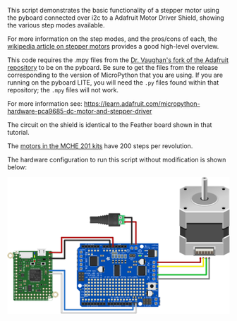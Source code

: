 This script demonstrates the basic functionality of a stepper motor using the pyboard connected over i2c to a Adafruit Motor Driver Shield, showing the various step modes available.

For more information on the step modes, and the pros/cons of each, the [wikipedia article on stepper motors](https://en.wikipedia.org/wiki/Stepper_motor#Phase_current_waveforms) provides a good high-level overview.

This code requires the .mpy files from the [Dr. Vaughan's fork of the Adafruit repository](https://github.com/DocVaughan/micropython-adafruit-pca9685) to be on the pyboard. Be sure to get the files from the release corresponding to the version of MicroPython that you are using. If you are running on the pyboard LITE, you will need the `.py` files found within that repository; the `.mpy` files will not work.


For more information see:
https://learn.adafruit.com/micropython-hardware-pca9685-dc-motor-and-stepper-driver

The circuit on the shield is identical to the Feather board shown in that tutorial.

The [motors in the MCHE 201 kits](https://www.adafruit.com/product/324) have 200 steps per revolution.

The hardware configuration to run this script without modification is shown below:

![Stepper Motor Hardware Configuration](pyboard_breadboard_motorShield_stepperMotor.png)

